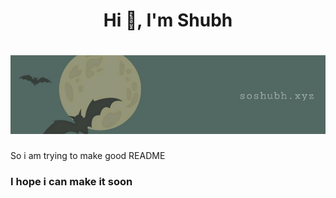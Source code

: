 <h1 align="center">Hi 👋, I'm Shubh</h1>

# [![Shubhanshu Singh header](https://raw.githubusercontent.com/soshubh/soshubh/icon/1634617602365.jpg)](http://soshubh.xyz/)

<h1S>So i am trying to make good README</h1>
<h3>I hope i can make it soon</h3>
